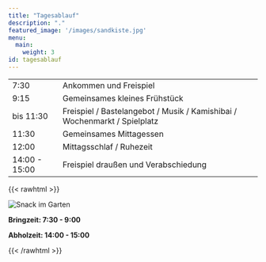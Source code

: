 ```yaml
---
title: "Tagesablauf"
description: "."
featured_image: '/images/sandkiste.jpg'
menu:
  main:
    weight: 3
id: tagesablauf
---
```



|                 |                                                                 |
| ----------------|-----------------------------------------------------------------|
| 7:30 	 	        | Ankommen und Freispiel                                          |
| 9:15		        | Gemeinsames kleines Frühstück                                   |
| bis 11:30	      | Freispiel / Bastelangebot / Musik / Kamishibai / Wochenmarkt / Spielplatz |
| 11:30		        | Gemeinsames Mittagessen                                         |
| 12:00		        | Mittagsschlaf / Ruhezeit                                        |
| 14:00 - 15:00  	| Freispiel draußen und Verabschiedung                            |


{{< rawhtml >}}
<div class="dt mw6 center pt0 pb5 pv5-m pv6-ns mt4">
  <div class="db dtc-ns v-mid-ns">
    <img src="/images/snack.jpg" alt="Snack im Garten" class="w-100 mw7 w5-ns br3" />
  </div>
  <div class="db dtc-ns v-mid ph2 pr0-ns pl3-ns">
    <p class="lh-copy">
    <p><strong>Bringzeit: 7:30 - 9:00</strong></p>
    <p><strong>Abholzeit: 14:00 - 15:00</strong>    </p>
    </p>
  </div>
</div>
{{< /rawhtml >}}
